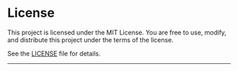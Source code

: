 # License

This project is licensed under the MIT License. You are free to use, modify, and distribute this project under the terms of the license.

See the [LICENSE](https://github.com/jmreddy2106/Secure-SSCS-SBOM/blob/main/LICENSE) file for details.


---
<!-- [Previous: Contributing](contributing.md) | [Next: Home](index.md) -->